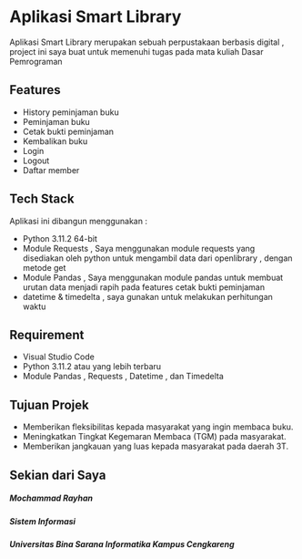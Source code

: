 # Aplikasi Smart Library
Aplikasi Smart Library merupakan sebuah perpustakaan berbasis digital , project ini saya buat untuk memenuhi tugas pada mata kuliah Dasar Pemrograman

## Features

- History peminjaman buku
- Peminjaman buku
- Cetak bukti peminjaman
- Kembalikan buku
- Login
- Logout
- Daftar member

## Tech Stack
Aplikasi ini dibangun menggunakan : 

- Python 3.11.2 64-bit
- Module Requests , Saya menggunakan module requests yang disediakan oleh python untuk mengambil data dari openlibrary , dengan metode get
- Module Pandas , Saya menggunakan module pandas untuk membuat urutan data menjadi rapih pada features cetak bukti peminjaman
- datetime & timedelta , saya gunakan untuk melakukan perhitungan waktu

## Requirement
- Visual Studio Code
- Python 3.11.2 atau yang lebih terbaru
- Module Pandas , Requests , Datetime , dan Timedelta

## Tujuan Projek
- Memberikan fleksibilitas kepada masyarakat yang ingin membaca buku.
- Meningkatkan Tingkat Kegemaran Membaca (TGM) pada masyarakat.
- Memberikan jangkauan yang luas kepada masyarakat pada daerah 3T.


## Sekian dari Saya
##### Mochammad Rayhan
##### Sistem Informasi
##### Universitas Bina Sarana Informatika Kampus Cengkareng
